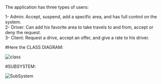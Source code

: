 The application has three types of users:

1- Admin: Accept, suspend, add a specific area, and has full control on the system.                                                                                        
2- Driver: Can add his favorite area to take travels to and from, accept or deny the request.                                                                              
3- Client: Request a drive, accept an offer, and give a rate to his driver.


#Here the CLASS DIAGRAM:

![class](https://user-images.githubusercontent.com/67487202/205312375-b58e6d60-061d-4bc0-a8b8-a2326d3ad808.png)

#SUBSYSTEM:

![SubSystem](https://user-images.githubusercontent.com/67487202/205313006-97ce04e6-10db-4be3-8342-8696dbaa0cec.png)
